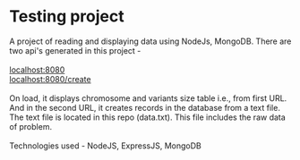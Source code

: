 # Testing project
A project of reading and displaying data using NodeJs, MongoDB. There are two api's generated in this project - 
<br><br>
<a href="#">localhost:8080</a><br>
<a href="#">localhost:8080/create</a>
<br><br>
On load, it displays chromosome and variants size table i.e., from first URL. And in the second URL, it creates records in the database from a text file. The text file is located in this repo (data.txt). This file includes the raw data of problem. 
<br><br>
Technologies used - NodeJS, ExpressJS, MongoDB
